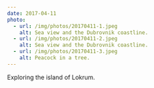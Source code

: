 ```yaml
---
date: 2017-04-11
photo:
  - url: /img/photos/20170411-1.jpeg
    alt: Sea view and the Dubrovnik coastline.
  - url: /img/photos/20170411-2.jpeg
    alt: Sea view and the Dubrovnik coastline.
  - url: /img/photos/20170411-3.jpeg
    alt: Peacock in a tree.
---
```


Exploring the island of Lokrum.
